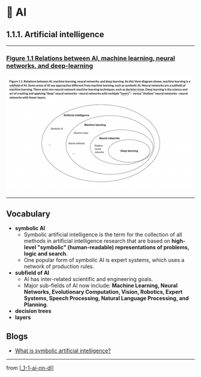 # 🌱 AI

## 1.1.1. Artificial intelligence

---

### [**Figure 1.1** Relations between AI, machine learning, neural networks, and deep-learning](https://livebook.manning.com/book/deep-learning-with-javascript/chapter-1/ch01fig01)

<img src="../../../assets/figures/Figure_1-1.png"/>

---

## **Vocabulary**

- <b>symbolic AI</b>
  - Symbolic artificial intelligence is the term for the collection of all methods in artificial intelligence research that are based on **high-level "symbolic" (human-readable) representations of problems, logic and search**.
  - One popular form of symbolic AI is expert systems, which uses a network of production rules.
- <b>subfield of AI</b>
  - AI has inter-related scientific and engineering goals.
  - Major sub-fields of AI now include: **Machine Learning, Neural Networks, Evolutionary Computation, Vision, Robotics, Expert Systems, Speech Processing, Natural Language Processing, and Planning**.
- <b>decision trees</b>
- <b>layers</b>

## **Blogs**

- [What is symbolic artificial intelligence?](https://bdtechtalks.com/2019/11/18/what-is-symbolic-artificial-intelligence/)

<link rel="stylesheet" type="text/css" media="all" href="../../../assets/css/custom.css" />

---

from [[_1-1-ai-nn-dl]]

[//begin]: # "Autogenerated link references for markdown compatibility"
[_1-1-ai-nn-dl]: _1-1-ai-nn-dl.md "🌱 AI ML NN DL"
[//end]: # "Autogenerated link references"
